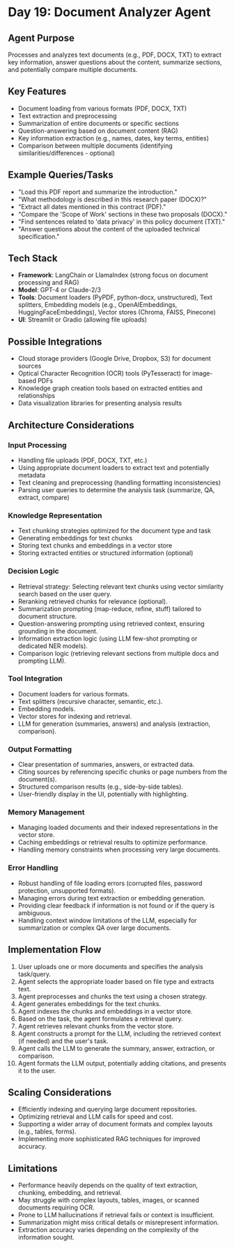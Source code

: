 # Day 19: Document Analyzer Agent

## Agent Purpose
Processes and analyzes text documents (e.g., PDF, DOCX, TXT) to extract key information, answer questions about the content, summarize sections, and potentially compare multiple documents.

## Key Features
- Document loading from various formats (PDF, DOCX, TXT)
- Text extraction and preprocessing
- Summarization of entire documents or specific sections
- Question-answering based on document content (RAG)
- Key information extraction (e.g., names, dates, key terms, entities)
- Comparison between multiple documents (identifying similarities/differences - optional)

## Example Queries/Tasks
- "Load this PDF report and summarize the introduction."
- "What methodology is described in this research paper (DOCX)?"
- "Extract all dates mentioned in this contract (PDF)."
- "Compare the 'Scope of Work' sections in these two proposals (DOCX)."
- "Find sentences related to 'data privacy' in this policy document (TXT)."
- "Answer questions about the content of the uploaded technical specification."

## Tech Stack
- **Framework**: LangChain or LlamaIndex (strong focus on document processing and RAG)
- **Model**: GPT-4 or Claude-2/3
- **Tools**: Document loaders (PyPDF, python-docx, unstructured), Text splitters, Embedding models (e.g., OpenAIEmbeddings, HuggingFaceEmbeddings), Vector stores (Chroma, FAISS, Pinecone)
- **UI**: Streamlit or Gradio (allowing file uploads)

## Possible Integrations
- Cloud storage providers (Google Drive, Dropbox, S3) for document sources
- Optical Character Recognition (OCR) tools (PyTesseract) for image-based PDFs
- Knowledge graph creation tools based on extracted entities and relationships
- Data visualization libraries for presenting analysis results

## Architecture Considerations

### Input Processing
- Handling file uploads (PDF, DOCX, TXT, etc.)
- Using appropriate document loaders to extract text and potentially metadata
- Text cleaning and preprocessing (handling formatting inconsistencies)
- Parsing user queries to determine the analysis task (summarize, QA, extract, compare)

### Knowledge Representation
- Text chunking strategies optimized for the document type and task
- Generating embeddings for text chunks
- Storing text chunks and embeddings in a vector store
- Storing extracted entities or structured information (optional)

### Decision Logic
- Retrieval strategy: Selecting relevant text chunks using vector similarity search based on the user query.
- Reranking retrieved chunks for relevance (optional).
- Summarization prompting (map-reduce, refine, stuff) tailored to document structure.
- Question-answering prompting using retrieved context, ensuring grounding in the document.
- Information extraction logic (using LLM few-shot prompting or dedicated NER models).
- Comparison logic (retrieving relevant sections from multiple docs and prompting LLM).

### Tool Integration
- Document loaders for various formats.
- Text splitters (recursive character, semantic, etc.).
- Embedding models.
- Vector stores for indexing and retrieval.
- LLM for generation (summaries, answers) and analysis (extraction, comparison).

### Output Formatting
- Clear presentation of summaries, answers, or extracted data.
- Citing sources by referencing specific chunks or page numbers from the document(s).
- Structured comparison results (e.g., side-by-side tables).
- User-friendly display in the UI, potentially with highlighting.

### Memory Management
- Managing loaded documents and their indexed representations in the vector store.
- Caching embeddings or retrieval results to optimize performance.
- Handling memory constraints when processing very large documents.

### Error Handling
- Robust handling of file loading errors (corrupted files, password protection, unsupported formats).
- Managing errors during text extraction or embedding generation.
- Providing clear feedback if information is not found or if the query is ambiguous.
- Handling context window limitations of the LLM, especially for summarization or complex QA over large documents.

## Implementation Flow
1. User uploads one or more documents and specifies the analysis task/query.
2. Agent selects the appropriate loader based on file type and extracts text.
3. Agent preprocesses and chunks the text using a chosen strategy.
4. Agent generates embeddings for the text chunks.
5. Agent indexes the chunks and embeddings in a vector store.
6. Based on the task, the agent formulates a retrieval query.
7. Agent retrieves relevant chunks from the vector store.
8. Agent constructs a prompt for the LLM, including the retrieved context (if needed) and the user's task.
9. Agent calls the LLM to generate the summary, answer, extraction, or comparison.
10. Agent formats the LLM output, potentially adding citations, and presents it to the user.

## Scaling Considerations
- Efficiently indexing and querying large document repositories.
- Optimizing retrieval and LLM calls for speed and cost.
- Supporting a wider array of document formats and complex layouts (e.g., tables, forms).
- Implementing more sophisticated RAG techniques for improved accuracy.

## Limitations
- Performance heavily depends on the quality of text extraction, chunking, embedding, and retrieval.
- May struggle with complex layouts, tables, images, or scanned documents requiring OCR.
- Prone to LLM hallucinations if retrieval fails or context is insufficient.
- Summarization might miss critical details or misrepresent information.
- Extraction accuracy varies depending on the complexity of the information sought.